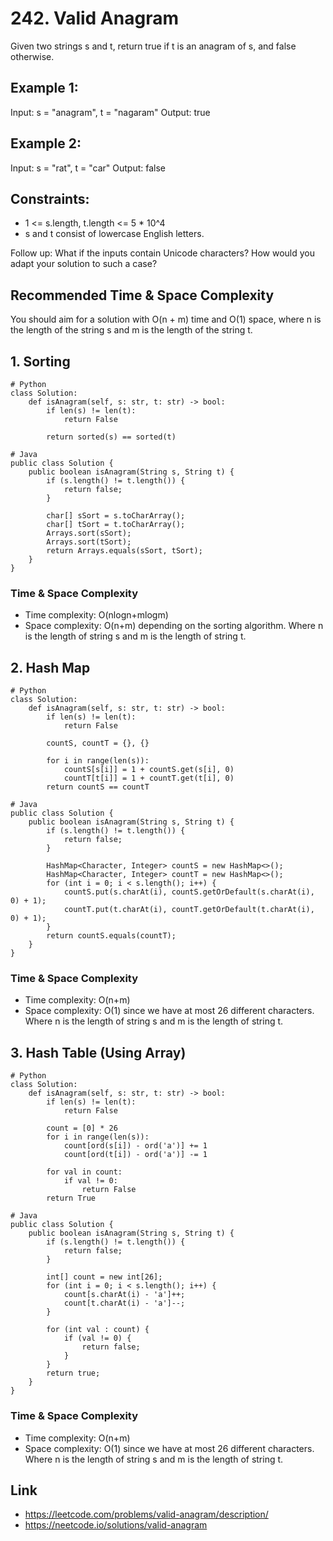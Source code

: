 # 242. Valid Anagram
Given two strings s and t, return true if t is an anagram of s, and false otherwise.

## Example 1:
Input: s = "anagram", t = "nagaram"
Output: true

## Example 2:
Input: s = "rat", t = "car"
Output: false

## Constraints:
* 1 <= s.length, t.length <= 5 * 10^4
* s and t consist of lowercase English letters.
 
Follow up: What if the inputs contain Unicode characters? How would you adapt your solution to such a case?

## Recommended Time & Space Complexity
You should aim for a solution with O(n + m) time and O(1) space, where n is the length of the string s and m is the length of the string t.

## 1. Sorting
```
# Python
class Solution:
    def isAnagram(self, s: str, t: str) -> bool:
        if len(s) != len(t):
            return False
            
        return sorted(s) == sorted(t)
```
```
# Java
public class Solution {
    public boolean isAnagram(String s, String t) {
        if (s.length() != t.length()) {
            return false;
        }

        char[] sSort = s.toCharArray();
        char[] tSort = t.toCharArray();
        Arrays.sort(sSort);
        Arrays.sort(tSort);
        return Arrays.equals(sSort, tSort);
    }
}
```
### Time & Space Complexity
* Time complexity: O(nlogn+mlogm)
* Space complexity: O(n+m) depending on the sorting algorithm.
Where n is the length of string s and m is the length of string t.

## 2. Hash Map
```
# Python
class Solution:
    def isAnagram(self, s: str, t: str) -> bool:
        if len(s) != len(t):
            return False

        countS, countT = {}, {}

        for i in range(len(s)):
            countS[s[i]] = 1 + countS.get(s[i], 0)
            countT[t[i]] = 1 + countT.get(t[i], 0)
        return countS == countT
```
```
# Java
public class Solution {
    public boolean isAnagram(String s, String t) {
        if (s.length() != t.length()) {
            return false;
        }

        HashMap<Character, Integer> countS = new HashMap<>();
        HashMap<Character, Integer> countT = new HashMap<>();
        for (int i = 0; i < s.length(); i++) {
            countS.put(s.charAt(i), countS.getOrDefault(s.charAt(i), 0) + 1);
            countT.put(t.charAt(i), countT.getOrDefault(t.charAt(i), 0) + 1);
        }
        return countS.equals(countT);
    }
}
```
### Time & Space Complexity
* Time complexity: O(n+m)
* Space complexity: O(1) since we have at most 26 different characters.
Where n is the length of string s and m is the length of string t.

## 3. Hash Table (Using Array)
```
# Python
class Solution:
    def isAnagram(self, s: str, t: str) -> bool:
        if len(s) != len(t):
            return False

        count = [0] * 26
        for i in range(len(s)):
            count[ord(s[i]) - ord('a')] += 1
            count[ord(t[i]) - ord('a')] -= 1

        for val in count:
            if val != 0:
                return False
        return True
```
```
# Java
public class Solution {
    public boolean isAnagram(String s, String t) {
        if (s.length() != t.length()) {
            return false;
        }

        int[] count = new int[26];
        for (int i = 0; i < s.length(); i++) {
            count[s.charAt(i) - 'a']++;
            count[t.charAt(i) - 'a']--;
        }

        for (int val : count) {
            if (val != 0) {
                return false;
            }
        }
        return true;
    }
}
```
### Time & Space Complexity
* Time complexity: O(n+m)
* Space complexity: O(1) since we have at most 26 different characters.
Where n is the length of string s and m is the length of string t.

## Link
* https://leetcode.com/problems/valid-anagram/description/
* https://neetcode.io/solutions/valid-anagram
